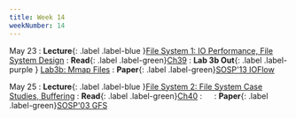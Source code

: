 ```yaml
---
title: Week 14
weekNumber: 14
---
```


May 23
: **Lecture**{: .label .label-blue }[File System 1: IO Performance, File System Design](/sp23/assets/slides/lec20_file1.pdf)
    : **Read**{: .label .label-green}[Ch39](https://pages.cs.wisc.edu/~remzi/OSTEP/file-intro.pdf)
: **Lab 3b Out**{: .label .label-purple } [Lab3b: Mmap Files](https://pkuflyingpig.gitbook.io/pintos/project-description/lab3b-mmap-files)
    : **Paper**{: .label .label-green}[SOSP'13 IOFlow](https://dl.acm.org/doi/10.1145/2517349.2522723)

May 25
: **Lecture**{: .label .label-blue }[File System 2: File System Case Studies, Buffering](/sp23/assets/slides/lec21_file2.pdf)
    : **Read**{: .label .label-green}[Ch40](https://pages.cs.wisc.edu/~remzi/OSTEP/file-implementation.pdf)
: &emsp;
    : **Paper**{: .label .label-green}[SOSP'03 GFS](https://dl.acm.org/doi/10.1145/1165389.945450)
